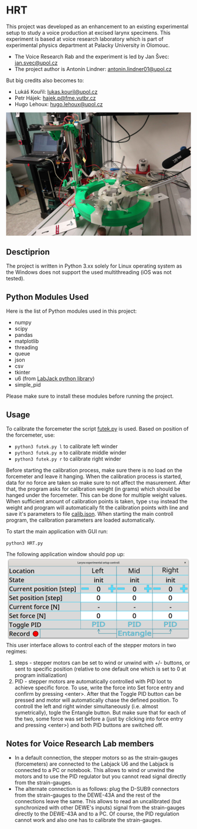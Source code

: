 # HRT
This project was developed as an enhancement to an existing experimental setup to study a voice production at excised larynx specimens. This experiment is based at voice research laboratory which is part of experimental physics department at Palacky University in Olomouc. 

 - The Voice Research Rab and the experiment is led by Jan Švec: jan.svec@upol.cz
 - The project author is Antonín Lindner: antonin.lindner01@upol.cz 
 
But big credits also becomes to:
 - Lukáš Kouřil: lukas.kouril@upol.cz
 - Petr Hájek: hajek.p@fme.vutbr.cz
 - Hugo Lehoux: hugo.lehoux@upol.cz

![Experimental Setup](img/setup.jpg)
## Desctiprion
The project is written in Python 3.xx solely for Linux operating system as the Windows does not support the used multithreading (iOS was not tested).

## Python Modules Used
Here is the list of Python modules used in this project:
 - numpy
 - scipy
 - pandas
 - matplotlib
 - threading
 - queue
 - json
 - csv
 - tkinter
 - u6 (from [LabJack python library](https://github.com/labjack/LabJackPython))
 - simple_pid

Please make sure to install these modules before running the project.

## Usage
To calibrate the forcemeter the script [futek.py](futek.py) is used.
Based on position of the forcemeter, use:

- `python3 futek.py l` to calibrate left winder
- `python3 futek.py m` to calibrate middle winder
- `python3 futek.py r` to calibrate right winder

Before starting the calibration process, make sure there is no load on the forcemeter and leave it hanging. When the calibration process is started, data for no force are taken so make sure to not affect the masurement. After that, the program asks for calibration weight (in grams) which should be hanged under the forcemeter. This can be done for multiple weight values. When sufficient amount of calibration points is taken, type `stop` instead the weight and program will automatically fit the calibration points with line and save it's parameters to file [calib.json](calib.json). When starting the main controll program, the calibration parameters are loaded automatically.

To start the main application with GUI run:

`python3 HRT.py`

The following application window should pop up:
![GUI](img/gui.png)
This user interface allows to control each of the stepper motors in two regimes:
1. steps - stepper motors can be set to wind or unwind with +/- buttons, or sent to specific position (relative to one default one which is set to 0 at program initialization)
2. PID - stepper motors are automatically controlled with PID loot to achieve specific force. To use, write the force into Set force entry and confirm by pressing <enter\>. After that the Toggle PID button can be pressed and motor will automatically chase the defined position. To controll the left and right winder simultaneously (i.e. almost symetrically), togle the Entangle button. But make sure that for each of the two, some force was set before a (just by clicking into force entry and pressing <enter\>) and both PID buttons are switched off.

## Notes for Voice Research Lab members
 - In a default connection, the stepper motors so as the strain-gauges (forcemeters) are connected to the Labjack U6 and the Labjack is connected to a PC or notebook. This allows to wind or unwind the motors and to use the PID regulator but you cannot read signal directly from the strain-gauges.
 - The alternate connection is as follows: plug the D-SUB9 connectors from the strain-gauges to the DEWE-43A and the rest of the connections leave the same. This allows to read an uncalibrated (but synchronized with other DEWE's inputs) signal from the strain-gauges directly to the DEWE-43A and to a PC. Of course, the PID regulation cannot work and also one has to calibrate the strain-gauges.    
